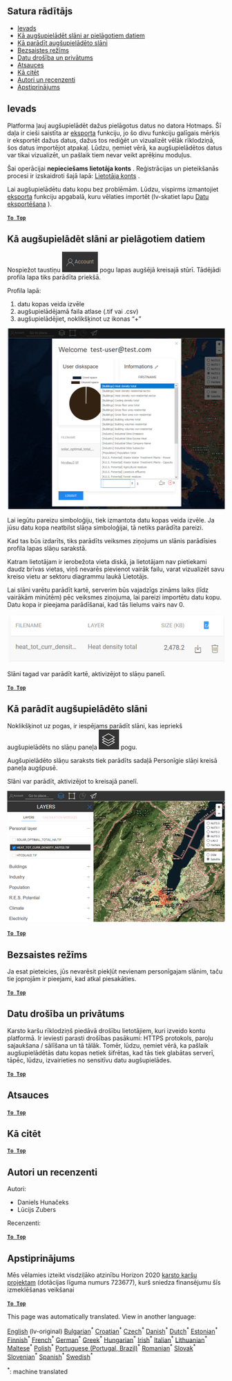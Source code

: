 <h2> Satura rādītājs </h2><ul><li> <a href="#Introduction">Ievads</a> </li><li> <a href="#How-to-upload-a-layer-with-custom-data">Kā augšupielādēt slāni ar pielāgotiem datiem</a> </li><li> <a href="#How-to-display-an-uploaded-layer">Kā parādīt augšupielādēto slāni</a> </li><li> <a href="#Offline-mode">Bezsaistes režīms</a> </li><li> <a href="#Data-security-and-privacy">Datu drošība un privātums</a> </li><li> <a href="#References">Atsauces</a> </li><li> <a href="#How-to-cite">Kā citēt</a> </li><li> <a href="#Authors-and-reviewers">Autori un recenzenti</a> </li><li> <a href="#Acknowledgement">Apstiprinājums</a> </li></ul><h2> Ievads </h2><p> Platforma ļauj augšupielādēt dažus pielāgotus datus no datora Hotmaps. Šī daļa ir cieši saistīta ar <a href="Data-export-functionalities">eksporta</a> funkciju, jo šo divu funkciju galīgais mērķis ir eksportēt dažus datus, dažus tos rediģēt un vizualizēt vēlāk rīklodziņā, šos datus importējot atpakaļ. Lūdzu, ņemiet vērā, ka augšupielādētos datus var tikai vizualizēt, un pašlaik tiem nevar veikt aprēķinu moduļus. </p><p> Šai operācijai <strong>nepieciešams lietotāja konts</strong> . Reģistrācijas un pieteikšanās procesi ir izskaidroti šajā lapā: <a href="Introduction-to-user-interface#Connect">Lietotāja konts</a> . </p><p> Lai augšupielādētu datu kopu bez problēmām. Lūdzu, vispirms izmantojiet <a href="Data-export-functionalities">eksporta</a> funkciju apgabalā, kuru vēlaties importēt (lv-skatiet lapu <a href="Data-export-functionalities">Datu eksportēšana</a> ). </p><p><ins> <code><strong><a href="#table-of-contents">To Top</a></strong></code> </ins> </p><h2> Kā augšupielādēt slāni ar pielāgotiem datiem </h2><p> Nospiežot taustiņu <img alt="konta poga" src="images/account-btn.png"/> pogu lapas augšējā kreisajā stūrī. Tādējādi profila lapa tiks parādīta priekšā. </p><p> Profila lapā: </p><ol><li> datu kopas veida izvēle </li><li> augšupielādējamā faila atlase (.tif vai .csv) </li><li> augšupielādējiet, noklikšķinot uz ikonas “+” </li></ol><p><img alt="profila lapas augšupielāde" src="images/profile-upload.png"/></p><p> Lai iegūtu pareizu simboloģiju, tiek izmantota datu kopas veida izvēle. Ja jūsu datu kopa neatbilst slāņa simboloģijai, tā netiks parādīta pareizi. </p><p> Kad tas būs izdarīts, tiks parādīts veiksmes ziņojums un slānis parādīsies profila lapas slāņu sarakstā. </p><p> Katram lietotājam ir ierobežota vieta diskā, ja lietotājam nav pietiekami daudz brīvas vietas, viņš nevarēs pievienot vairāk failu, varat vizualizēt savu kreiso vietu ar sektoru diagrammu laukā Lietotājs. </p><p> Lai slāni varētu parādīt kartē, serverim būs vajadzīgs zināms laiks (līdz vairākām minūtēm) pēc veiksmes ziņojuma, lai pareizi importētu datu kopu. Datu kopa ir pieejama parādīšanai, kad tās lielums vairs nav 0. </p><p><img alt="upload_complete" src="images/upload_complete.png"/></p><p> Slāni tagad var parādīt kartē, aktivizējot to slāņu panelī. </p><p><ins> <code><strong><a href="#table-of-contents">To Top</a></strong></code> </ins> </p><h2> Kā parādīt augšupielādēto slāni </h2><p> Noklikšķinot uz pogas, ir iespējams parādīt slāni, kas iepriekš augšupielādēts no slāņu paneļa <img alt="slāņu poga" src="images/layers-btn.png"/> pogu. </p><p> Augšupielādēto slāņu saraksts tiek parādīts sadaļā Personīgie slāņi kreisā paneļa augšpusē. </p><p> Slāni var parādīt, aktivizējot to kreisajā panelī. </p><p><img alt="augšupielādēt displeja slāni" src="images/upload-layers.png"/></p><p><ins> <code><strong><a href="#table-of-contents">To Top</a></strong></code> </ins> </p><h2> Bezsaistes režīms </h2><p> Ja esat pieteicies, jūs nevarēsit piekļūt nevienam personīgajam slānim, taču tie joprojām ir pieejami, kad atkal piesakāties. </p><p><ins> <code><strong><a href="#table-of-contents">To Top</a></strong></code> </ins> </p><h2> Datu drošība un privātums </h2><p> Karsto karšu rīklodziņš piedāvā drošību lietotājiem, kuri izveido kontu platformā. Ir ieviesti parasti drošības pasākumi: HTTPS protokols, paroļu sajaukšana / sālīšana un tā tālāk. Tomēr, lūdzu, ņemiet vērā, ka pašlaik augšupielādētās datu kopas netiek šifrētas, kad tās tiek glabātas serverī, tāpēc, lūdzu, izvairieties no sensitīvu datu augšupielādes. </p><p><ins> <code><strong><a href="#table-of-contents">To Top</a></strong></code> </ins> </p><h2> Atsauces </h2><p><ins> <code><strong><a href="#table-of-contents">To Top</a></strong></code> </ins> </p><h2> Kā citēt </h2><p><ins> <code><strong><a href="#table-of-contents">To Top</a></strong></code> </ins> </p><h2> Autori un recenzenti </h2><p> Autori: </p><ul><li> Daniels Hunačeks </li><li> Lūcijs Zubers </li></ul><p> Recenzenti: </p><p><ins> <code><strong><a href="#table-of-contents">To Top</a></strong></code> </ins> </p><h2> Apstiprinājums </h2><p> Mēs vēlamies izteikt visdziļāko atzinību Horizon 2020 <a href="https://www.hotmaps-project.eu">karsto karšu projektam</a> (dotācijas līguma numurs 723677), kurš sniedza finansējumu šīs izmeklēšanas veikšanai </p><p><ins> <code><strong><a href="#table-of-contents">To Top</a></strong></code> </ins> </p>

This page was automatically translated. View in another language:

[English](en-Data-upload-functionalities) (lv-original) [Bulgarian](bg-Data-upload-functionalities)<sup>\*</sup> [Croatian](hr-Data-upload-functionalities)<sup>\*</sup> [Czech](cs-Data-upload-functionalities)<sup>\*</sup> [Danish](da-Data-upload-functionalities)<sup>\*</sup> [Dutch](nl-Data-upload-functionalities)<sup>\*</sup> [Estonian](et-Data-upload-functionalities)<sup>\*</sup> [Finnish](fi-Data-upload-functionalities)<sup>\*</sup> [French](fr-Data-upload-functionalities)<sup>\*</sup> [German](de-Data-upload-functionalities)<sup>\*</sup> [Greek](el-Data-upload-functionalities)<sup>\*</sup> [Hungarian](hu-Data-upload-functionalities)<sup>\*</sup> [Irish](ga-Data-upload-functionalities)<sup>\*</sup> [Italian](it-Data-upload-functionalities)<sup>\*</sup>  [Lithuanian](lt-Data-upload-functionalities)<sup>\*</sup> [Maltese](mt-Data-upload-functionalities)<sup>\*</sup> [Polish](pl-Data-upload-functionalities)<sup>\*</sup> [Portuguese (Portugal, Brazil)](pt-Data-upload-functionalities)<sup>\*</sup> [Romanian](ro-Data-upload-functionalities)<sup>\*</sup> [Slovak](sk-Data-upload-functionalities)<sup>\*</sup> [Slovenian](sl-Data-upload-functionalities)<sup>\*</sup> [Spanish](es-Data-upload-functionalities)<sup>\*</sup> [Swedish](sv-Data-upload-functionalities)<sup>\*</sup> 

<sup>\*</sup>: machine translated
